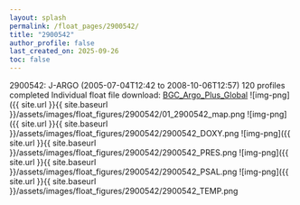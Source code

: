 ```yaml
---
layout: splash
permalink: /float_pages/2900542/
title: "2900542"
author_profile: false
last_created_on: 2025-09-26
toc: false
---
```

 
2900542: J-ARGO (2005-07-04T12:42 to 2008-10-06T12:57)
120 profiles completed
Individual float file download: [BGC_Argo_Plus_Global](https://ftp.soest.hawaii.edu/bgc_argo_plus/Individual_Floats/outliers_removed/2900542_Sprof_processed.nc)
![img-png]({{ site.url }}{{ site.baseurl }}/assets/images/float_figures/2900542/01_2900542_map.png
![img-png]({{ site.url }}{{ site.baseurl }}/assets/images/float_figures/2900542/2900542_DOXY.png
![img-png]({{ site.url }}{{ site.baseurl }}/assets/images/float_figures/2900542/2900542_PRES.png
![img-png]({{ site.url }}{{ site.baseurl }}/assets/images/float_figures/2900542/2900542_PSAL.png
![img-png]({{ site.url }}{{ site.baseurl }}/assets/images/float_figures/2900542/2900542_TEMP.png
